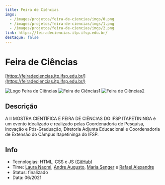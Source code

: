 ```yaml
---
title: Feira de Ciências
imgs:
  - /images/projetos/feira-de-ciencias/imgs/0.png
  - /images/projetos/feira-de-ciencias/imgs/1.png
  - /images/projetos/feira-de-ciencias/imgs/2.png
link: https://feiradeciencias.itp.ifsp.edu.br/
destaque: false
---
```

# Feira de Ciências

[https://feiradeciencias.itp.ifsp.edu.br/](https://feiradeciencias.itp.ifsp.edu.br/)

![Logo Feira de Ciências](/projetos/logo-feira-de-ciencias.png)
![Feira de Ciências1](/projetos/feira-de-ciencias-img1.png)
![Feira de Ciências2](/projetos/feira-de-ciencias-img2.png)

## Descrição

A II MOSTRA CIENTÍFICA E FEIRA DE CIÊNCIAS DO IFSP ITAPETININGA é um evento idealizado e realizado pelas Coordenadoria de Pesquisa, Inovação e Pós-Graduação, Diretoria Adjunta Educacional e Coordenadoria de Extensão do Câmpus Itapetininga do IFSP.

## Info

- Tecnologias: HTML, CSS e JS ([GitHub](https://github.com/fabsoftwareitp/feiradeciencias.itp.ifsp.edu.br))
- Time: [Laura Naomi](/membros/laura-naomi), [Andre Augusto](/membros/andre-augusto), [Maria Senger](/membros/maria-senger) e [Rafael Alexandre](/membros/rafael-alexandre)
- Status: finalizado
- Data: 06/2021
